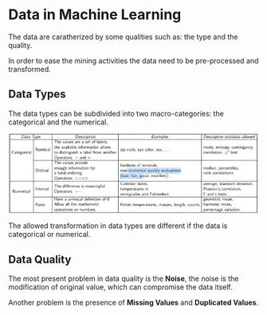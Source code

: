 # Data in Machine Learning

The data are caratherized by some qualities such as: the type and the quality.

In order to ease the mining activities the data need to be pre-processed and transformed.

## Data Types
The data types can be subdivided into two macro-categories: the categorical and the numerical.

![](/Theory/Images/TypesOfData.png)

The allowed transformation in data types are different if the data is categorical or numerical.

## Data Quality
The most present problem in data quality is the **Noise**, the noise is the modification of original value, which can compromise the data itself.

Another problem is the presence of **Missing Values** and **Duplicated Values**.

